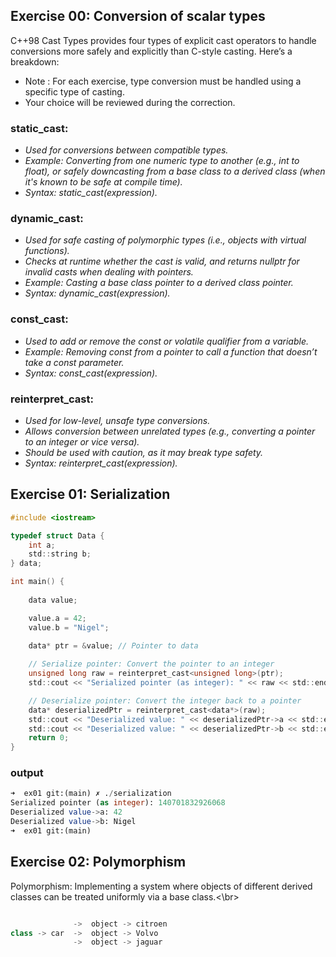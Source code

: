 ## Exercise 00: Conversion of scalar types

C++98 Cast Types provides four types of explicit cast operators to handle conversions more safely and explicitly than C-style casting. Here’s a breakdown:</br>
- Note : For each exercise, type conversion must be handled using a specific type of casting.
- Your choice will be reviewed during the correction.

### static_cast: </br>
- *Used for conversions between compatible types.*</br>
- *Example: Converting from one numeric type to another (e.g., int to float), or safely downcasting from a base class to a derived class (when it's known to be safe at compile time).*</br>
- *Syntax: static_cast<type>(expression).*</br>

### dynamic_cast: </br>
- *Used for safe casting of polymorphic types (i.e., objects with virtual functions).*</br>
- *Checks at runtime whether the cast is valid, and returns nullptr for invalid casts when dealing with pointers.* </br>
- *Example: Casting a base class pointer to a derived class pointer.* </br>
- *Syntax: dynamic_cast<type>(expression).* </br>

### const_cast:
- *Used to add or remove the const or volatile qualifier from a variable.* </br>
- *Example: Removing const from a pointer to call a function that doesn’t take a const parameter.* </br>
- *Syntax: const_cast<type>(expression).* </br>

### reinterpret_cast:
- *Used for low-level, unsafe type conversions.* </br>
- *Allows conversion between unrelated types (e.g., converting a pointer to an integer or vice versa).* </br>
- *Should be used with caution, as it may break type safety.* </br>
- *Syntax: reinterpret_cast<type>(expression).* </br>


## Exercise 01: Serialization
```c
#include <iostream>

typedef struct Data {
    int a;
    std::string b;
} data;

int main() {
    
    data value;

    value.a = 42;
    value.b = "Nigel";
    
    data* ptr = &value; // Pointer to data

    // Serialize pointer: Convert the pointer to an integer
    unsigned long raw = reinterpret_cast<unsigned long>(ptr);
    std::cout << "Serialized pointer (as integer): " << raw << std::endl;

    // Deserialize pointer: Convert the integer back to a pointer
    data* deserializedPtr = reinterpret_cast<data*>(raw);
    std::cout << "Deserialized value: " << deserializedPtr->a << std::endl;
    std::cout << "Deserialized value: " << deserializedPtr->b << std::endl;
    return 0;
}
```
### output
```sql
➜  ex01 git:(main) ✗ ./serialization
Serialized pointer (as integer): 140701832926068
Deserialized value->a: 42
Deserialized value->b: Nigel
➜  ex01 git:(main)
```


## Exercise 02: Polymorphism

Polymorphism: Implementing a system where objects of different derived classes can be treated uniformly via a base class.<\br>

```cpp

              ->  object -> citroen
class -> car  ->  object -> Volvo
              ->  object -> jaguar
 ```

